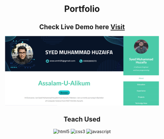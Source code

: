 
<h1 align="center">Portfolio </h1>
<h2 align="center">Check Live Demo here <a href="https://portfolio-syed-muhammad-huzaifas-projects-ad02ed9c.vercel.app/"  target="_blank"> Visit </a> </h2>

<img src="https://github.com/SMH125194055/Portfolio/blob/main/preview.png"  />

<div align="center">
<h2>Teach Used</h2>
<img src="https://img.shields.io/badge/html5-%23E34F26.svg?style=for-the-badge&logo=html5&logoColor=white" align="center" alt="html5">
<img src = "https://img.shields.io/badge/css3-%231572B6.svg?style=for-the-badge&logo=css3&logoColor=white" align="center" alt="css3">
<img src ="https://img.shields.io/badge/javascript-%23323330.svg?style=for-the-badge&logo=javascript&logoColor=%23F7DF1E" align="center" alt="javascript">
</div>
